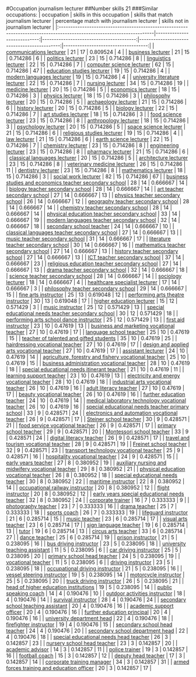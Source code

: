 #Occupation journalism lecturer
##Number skills 21
###Similar occupations:
| occupation                                                                                                            |   skills in this occupation |   skills that match journalism lecturer |   percentage match with journalism lecturer |   skills not in journalism lecturer |
|:----------------------------------------------------------------------------------------------------------------------|----------------------------:|----------------------------------------:|--------------------------------------------:|------------------------------------:|
| [communications lecturer](communications_lecturer.md)                                                                 |                          21 |                                      17 |                                    0.809524 |                                   4 |
| [business lecturer](business_lecturer.md)                                                                             |                          21 |                                      15 |                                    0.714286 |                                   6 |
| [politics lecturer](politics_lecturer.md)                                                                             |                          23 |                                      15 |                                    0.714286 |                                   8 |
| [linguistics lecturer](linguistics_lecturer.md)                                                                       |                          22 |                                      15 |                                    0.714286 |                                   7 |
| [computer science lecturer](computer_science_lecturer.md)                                                             |                          62 |                                      15 |                                    0.714286 |                                  47 |
| [education studies lecturer](education_studies_lecturer.md)                                                           |                          19 |                                      15 |                                    0.714286 |                                   4 |
| [modern languages lecturer](modern_languages_lecturer.md)                                                             |                          19 |                                      15 |                                    0.714286 |                                   4 |
| [university literature lecturer](university_literature_lecturer.md)                                                   |                          22 |                                      15 |                                    0.714286 |                                   7 |
| [nursing lecturer](nursing_lecturer.md)                                                                               |                          34 |                                      15 |                                    0.714286 |                                  19 |
| [medicine lecturer](medicine_lecturer.md)                                                                             |                          20 |                                      15 |                                    0.714286 |                                   5 |
| [economics lecturer](economics_lecturer.md)                                                                           |                          18 |                                      15 |                                    0.714286 |                                   3 |
| [physics lecturer](physics_lecturer.md)                                                                               |                          18 |                                      15 |                                    0.714286 |                                   3 |
| [philosophy lecturer](philosophy_lecturer.md)                                                                         |                          20 |                                      15 |                                    0.714286 |                                   5 |
| [archaeology lecturer](archaeology_lecturer.md)                                                                       |                          21 |                                      15 |                                    0.714286 |                                   6 |
| [history lecturer](history_lecturer.md)                                                                               |                          20 |                                      15 |                                    0.714286 |                                   5 |
| [biology lecturer](biology_lecturer.md)                                                                               |                          22 |                                      15 |                                    0.714286 |                                   7 |
| [art studies lecturer](art_studies_lecturer.md)                                                                       |                          18 |                                      15 |                                    0.714286 |                                   3 |
| [food science lecturer](food_science_lecturer.md)                                                                     |                          23 |                                      15 |                                    0.714286 |                                   8 |
| [anthropology lecturer](anthropology_lecturer.md)                                                                     |                          18 |                                      15 |                                    0.714286 |                                   3 |
| [psychology lecturer](psychology_lecturer.md)                                                                         |                          20 |                                      15 |                                    0.714286 |                                   5 |
| [space science lecturer](space_science_lecturer.md)                                                                   |                          21 |                                      15 |                                    0.714286 |                                   6 |
| [religious studies lecturer](religious_studies_lecturer.md)                                                           |                          19 |                                      15 |                                    0.714286 |                                   4 |
| [law lecturer](law_lecturer.md)                                                                                       |                          21 |                                      15 |                                    0.714286 |                                   6 |
| [earth science lecturer](earth_science_lecturer.md)                                                                   |                          22 |                                      15 |                                    0.714286 |                                   7 |
| [chemistry lecturer](chemistry_lecturer.md)                                                                           |                          23 |                                      15 |                                    0.714286 |                                   8 |
| [engineering lecturer](engineering_lecturer.md)                                                                       |                          23 |                                      15 |                                    0.714286 |                                   8 |
| [pharmacy lecturer](pharmacy_lecturer.md)                                                                             |                          21 |                                      15 |                                    0.714286 |                                   6 |
| [classical languages lecturer](classical_languages_lecturer.md)                                                       |                          20 |                                      15 |                                    0.714286 |                                   5 |
| [architecture lecturer](architecture_lecturer.md)                                                                     |                          23 |                                      15 |                                    0.714286 |                                   8 |
| [veterinary medicine lecturer](veterinary_medicine_lecturer.md)                                                       |                          26 |                                      15 |                                    0.714286 |                                  11 |
| [dentistry lecturer](dentistry_lecturer.md)                                                                           |                          23 |                                      15 |                                    0.714286 |                                   8 |
| [mathematics lecturer](mathematics_lecturer.md)                                                                       |                          18 |                                      15 |                                    0.714286 |                                   3 |
| [social work lecturer](social_work_lecturer.md)                                                                       |                          82 |                                      15 |                                    0.714286 |                                  67 |
| [business studies and economics teacher secondary school](business_studies_and_economics_teacher_secondary_school.md) |                          28 |                                      14 |                                    0.666667 |                                  14 |
| [biology teacher secondary school](biology_teacher_secondary_school.md)                                               |                          28 |                                      14 |                                    0.666667 |                                  14 |
| [art teacher secondary school](art_teacher_secondary_school.md)                                                       |                          27 |                                      14 |                                    0.666667 |                                  13 |
| [physics teacher secondary school](physics_teacher_secondary_school.md)                                               |                          26 |                                      14 |                                    0.666667 |                                  12 |
| [geography teacher secondary school](geography_teacher_secondary_school.md)                                           |                          28 |                                      14 |                                    0.666667 |                                  14 |
| [chemistry teacher secondary school](chemistry_teacher_secondary_school.md)                                           |                          28 |                                      14 |                                    0.666667 |                                  14 |
| [physical education teacher secondary school](physical_education_teacher_secondary_school.md)                         |                          33 |                                      14 |                                    0.666667 |                                  19 |
| [modern languages teacher secondary school](modern_languages_teacher_secondary_school.md)                             |                          32 |                                      14 |                                    0.666667 |                                  18 |
| [secondary school teacher](secondary_school_teacher.md)                                                               |                          24 |                                      14 |                                    0.666667 |                                  10 |
| [classical languages teacher secondary school](classical_languages_teacher_secondary_school.md)                       |                          27 |                                      14 |                                    0.666667 |                                  13 |
| [music teacher secondary school](music_teacher_secondary_school.md)                                                   |                          31 |                                      14 |                                    0.666667 |                                  17 |
| [literature teacher secondary school](literature_teacher_secondary_school.md)                                         |                          30 |                                      14 |                                    0.666667 |                                  16 |
| [mathematics teacher secondary school](mathematics_teacher_secondary_school.md)                                       |                          27 |                                      14 |                                    0.666667 |                                  13 |
| [history teacher secondary school](history_teacher_secondary_school.md)                                               |                          27 |                                      14 |                                    0.666667 |                                  13 |
| [ICT teacher secondary school](ICT_teacher_secondary_school.md)                                                       |                          37 |                                      14 |                                    0.666667 |                                  23 |
| [religious education teacher secondary school](religious_education_teacher_secondary_school.md)                       |                          27 |                                      14 |                                    0.666667 |                                  13 |
| [drama teacher secondary school](drama_teacher_secondary_school.md)                                                   |                          32 |                                      14 |                                    0.666667 |                                  18 |
| [science teacher secondary school](science_teacher_secondary_school.md)                                               |                          28 |                                      14 |                                    0.666667 |                                  14 |
| [sociology lecturer](sociology_lecturer.md)                                                                           |                          18 |                                      14 |                                    0.666667 |                                   4 |
| [healthcare specialist lecturer](healthcare_specialist_lecturer.md)                                                   |                          17 |                                      14 |                                    0.666667 |                                   3 |
| [philosophy teacher secondary school](philosophy_teacher_secondary_school.md)                                         |                          29 |                                      14 |                                    0.666667 |                                  15 |
| [fine arts instructor](fine_arts_instructor.md)                                                                       |                          25 |                                      13 |                                    0.619048 |                                  12 |
| [performing arts theatre instructor](performing_arts_theatre_instructor.md)                                           |                          30 |                                      13 |                                    0.619048 |                                  17 |
| [higher education lecturer](higher_education_lecturer.md)                                                             |                          15 |                                      12 |                                    0.571429 |                                   3 |
| [music instructor](music_instructor.md)                                                                               |                          25 |                                      12 |                                    0.571429 |                                  13 |
| [special educational needs teacher secondary school](special_educational_needs_teacher_secondary_school.md)           |                          30 |                                      12 |                                    0.571429 |                                  18 |
| [performing arts school dance instructor](performing_arts_school_dance_instructor.md)                                 |                          25 |                                      12 |                                    0.571429 |                                  13 |
| [first aid instructor](first_aid_instructor.md)                                                                       |                          23 |                                      10 |                                    0.47619  |                                  13 |
| [business and marketing vocational teacher](business_and_marketing_vocational_teacher.md)                             |                          27 |                                      10 |                                    0.47619  |                                  17 |
| [language school teacher](language_school_teacher.md)                                                                 |                          25 |                                      10 |                                    0.47619  |                                  15 |
| [teacher of talented and gifted students](teacher_of_talented_and_gifted_students.md)                                 |                          35 |                                      10 |                                    0.47619  |                                  25 |
| [hairdressing vocational teacher](hairdressing_vocational_teacher.md)                                                 |                          27 |                                      10 |                                    0.47619  |                                  17 |
| [design and applied arts vocational teacher](design_and_applied_arts_vocational_teacher.md)                           |                          27 |                                      10 |                                    0.47619  |                                  17 |
| [assistant lecturer](assistant_lecturer.md)                                                                           |                          24 |                                      10 |                                    0.47619  |                                  14 |
| [agriculture, forestry and fishery vocational teacher](agriculture,_forestry_and_fishery_vocational_teacher.md)       |                          25 |                                      10 |                                    0.47619  |                                  15 |
| [business administration vocational teacher](business_administration_vocational_teacher.md)                           |                          28 |                                      10 |                                    0.47619  |                                  18 |
| [special educational needs itinerant teacher](special_educational_needs_itinerant_teacher.md)                         |                          21 |                                      10 |                                    0.47619  |                                  11 |
| [learning support teacher](learning_support_teacher.md)                                                               |                          23 |                                      10 |                                    0.47619  |                                  13 |
| [electricity and energy vocational teacher](electricity_and_energy_vocational_teacher.md)                             |                          28 |                                      10 |                                    0.47619  |                                  18 |
| [industrial arts vocational teacher](industrial_arts_vocational_teacher.md)                                           |                          26 |                                      10 |                                    0.47619  |                                  16 |
| [adult literacy teacher](adult_literacy_teacher.md)                                                                   |                          27 |                                      10 |                                    0.47619  |                                  17 |
| [beauty vocational teacher](beauty_vocational_teacher.md)                                                             |                          26 |                                      10 |                                    0.47619  |                                  16 |
| [further education teacher](further_education_teacher.md)                                                             |                          24 |                                      10 |                                    0.47619  |                                  14 |
| [medical laboratory technology vocational teacher](medical_laboratory_technology_vocational_teacher.md)               |                          26 |                                      10 |                                    0.47619  |                                  16 |
| [special educational needs teacher primary school](special_educational_needs_teacher_primary_school.md)               |                          33 |                                       9 |                                    0.428571 |                                  24 |
| [electronics and automation vocational teacher](electronics_and_automation_vocational_teacher.md)                     |                          26 |                                       9 |                                    0.428571 |                                  17 |
| [Steiner school teacher](Steiner_school_teacher.md)                                                                   |                          30 |                                       9 |                                    0.428571 |                                  21 |
| [food service vocational teacher](food_service_vocational_teacher.md)                                                 |                          26 |                                       9 |                                    0.428571 |                                  17 |
| [primary school teacher](primary_school_teacher.md)                                                                   |                          29 |                                       9 |                                    0.428571 |                                  20 |
| [Montessori school teacher](Montessori_school_teacher.md)                                                             |                          33 |                                       9 |                                    0.428571 |                                  24 |
| [digital literacy teacher](digital_literacy_teacher.md)                                                               |                          26 |                                       9 |                                    0.428571 |                                  17 |
| [travel and tourism vocational teacher](travel_and_tourism_vocational_teacher.md)                                     |                          28 |                                       9 |                                    0.428571 |                                  19 |
| [Freinet school teacher](Freinet_school_teacher.md)                                                                   |                          32 |                                       9 |                                    0.428571 |                                  23 |
| [transport technology vocational teacher](transport_technology_vocational_teacher.md)                                 |                          25 |                                       9 |                                    0.428571 |                                  16 |
| [hospitality vocational teacher](hospitality_vocational_teacher.md)                                                   |                          24 |                                       9 |                                    0.428571 |                                  15 |
| [early years teacher](early_years_teacher.md)                                                                         |                          27 |                                       8 |                                    0.380952 |                                  19 |
| [auxiliary nursing and midwifery vocational teacher](auxiliary_nursing_and_midwifery_vocational_teacher.md)           |                          29 |                                       8 |                                    0.380952 |                                  21 |
| [physical education vocational teacher](physical_education_vocational_teacher.md)                                     |                          26 |                                       8 |                                    0.380952 |                                  18 |
| [special educational needs teacher](special_educational_needs_teacher.md)                                             |                          30 |                                       8 |                                    0.380952 |                                  22 |
| [maritime instructor](maritime_instructor.md)                                                                         |                          22 |                                       8 |                                    0.380952 |                                  14 |
| [occupational railway instructor](occupational_railway_instructor.md)                                                 |                          20 |                                       8 |                                    0.380952 |                                  12 |
| [flight instructor](flight_instructor.md)                                                                             |                          20 |                                       8 |                                    0.380952 |                                  12 |
| [early years special educational needs teacher](early_years_special_educational_needs_teacher.md)                     |                          32 |                                       8 |                                    0.380952 |                                  24 |
| [corporate trainer](corporate_trainer.md)                                                                             |                          16 |                                       7 |                                    0.333333 |                                   9 |
| [photography teacher](photography_teacher.md)                                                                         |                          23 |                                       7 |                                    0.333333 |                                  16 |
| [drama teacher](drama_teacher.md)                                                                                     |                          25 |                                       7 |                                    0.333333 |                                  18 |
| [sports coach](sports_coach.md)                                                                                       |                          26 |                                       7 |                                    0.333333 |                                  19 |
| [lifeguard instructor](lifeguard_instructor.md)                                                                       |                          21 |                                       6 |                                    0.285714 |                                  15 |
| [music teacher](music_teacher.md)                                                                                     |                          23 |                                       6 |                                    0.285714 |                                  17 |
| [visual arts teacher](visual_arts_teacher.md)                                                                         |                          23 |                                       6 |                                    0.285714 |                                  17 |
| [sign language teacher](sign_language_teacher.md)                                                                     |                          19 |                                       6 |                                    0.285714 |                                  13 |
| [tutor](tutor.md)                                                                                                     |                          19 |                                       6 |                                    0.285714 |                                  13 |
| [circus arts teacher](circus_arts_teacher.md)                                                                         |                          33 |                                       6 |                                    0.285714 |                                  27 |
| [dance teacher](dance_teacher.md)                                                                                     |                          25 |                                       6 |                                    0.285714 |                                  19 |
| [prison instructor](prison_instructor.md)                                                                             |                          21 |                                       5 |                                    0.238095 |                                  16 |
| [bus driving instructor](bus_driving_instructor.md)                                                                   |                          23 |                                       5 |                                    0.238095 |                                  18 |
| [university teaching assistant](university_teaching_assistant.md)                                                     |                          11 |                                       5 |                                    0.238095 |                                   6 |
| [car driving instructor](car_driving_instructor.md)                                                                   |                          25 |                                       5 |                                    0.238095 |                                  20 |
| [primary school head teacher](primary_school_head_teacher.md)                                                         |                          24 |                                       5 |                                    0.238095 |                                  19 |
| [vocational teacher](vocational_teacher.md)                                                                           |                          11 |                                       5 |                                    0.238095 |                                   6 |
| [driving instructor](driving_instructor.md)                                                                           |                          23 |                                       5 |                                    0.238095 |                                  18 |
| [occupational driving instructor](occupational_driving_instructor.md)                                                 |                          21 |                                       5 |                                    0.238095 |                                  16 |
| [vessel steering instructor](vessel_steering_instructor.md)                                                           |                          19 |                                       5 |                                    0.238095 |                                  14 |
| [motorcycle instructor](motorcycle_instructor.md)                                                                     |                          25 |                                       5 |                                    0.238095 |                                  20 |
| [truck driving instructor](truck_driving_instructor.md)                                                               |                          26 |                                       5 |                                    0.238095 |                                  21 |
| [head of higher education institutions](head_of_higher_education_institutions.md)                                     |                          19 |                                       5 |                                    0.238095 |                                  14 |
| [public speaking coach](public_speaking_coach.md)                                                                     |                          14 |                                       4 |                                    0.190476 |                                  10 |
| [outdoor activities instructor](outdoor_activities_instructor.md)                                                     |                          18 |                                       4 |                                    0.190476 |                                  14 |
| [survival instructor](survival_instructor.md)                                                                         |                          28 |                                       4 |                                    0.190476 |                                  24 |
| [secondary school teaching assistant](secondary_school_teaching_assistant.md)                                         |                          20 |                                       4 |                                    0.190476 |                                  16 |
| [academic support officer](academic_support_officer.md)                                                               |                          20 |                                       4 |                                    0.190476 |                                  16 |
| [further education principal](further_education_principal.md)                                                         |                          20 |                                       4 |                                    0.190476 |                                  16 |
| [university department head](university_department_head.md)                                                           |                          22 |                                       4 |                                    0.190476 |                                  18 |
| [firefighter instructor](firefighter_instructor.md)                                                                   |                          19 |                                       4 |                                    0.190476 |                                  15 |
| [secondary school head teacher](secondary_school_head_teacher.md)                                                     |                          24 |                                       4 |                                    0.190476 |                                  20 |
| [secondary school department head](secondary_school_department_head.md)                                               |                          22 |                                       4 |                                    0.190476 |                                  18 |
| [special educational needs head teacher](special_educational_needs_head_teacher.md)                                   |                          26 |                                       3 |                                    0.142857 |                                  23 |
| [nursery school head teacher](nursery_school_head_teacher.md)                                                         |                          23 |                                       3 |                                    0.142857 |                                  20 |
| [academic advisor](academic_advisor.md)                                                                               |                          14 |                                       3 |                                    0.142857 |                                  11 |
| [police trainer](police_trainer.md)                                                                                   |                          19 |                                       3 |                                    0.142857 |                                  16 |
| [football coach](football_coach.md)                                                                                   |                          15 |                                       3 |                                    0.142857 |                                  12 |
| [deputy head teacher](deputy_head_teacher.md)                                                                         |                          17 |                                       3 |                                    0.142857 |                                  14 |
| [corporate training manager](corporate_training_manager.md)                                                           |                          34 |                                       3 |                                    0.142857 |                                  31 |
| [armed forces training and education officer](armed_forces_training_and_education_officer.md)                         |                          20 |                                       3 |                                    0.142857 |                                  17 |
